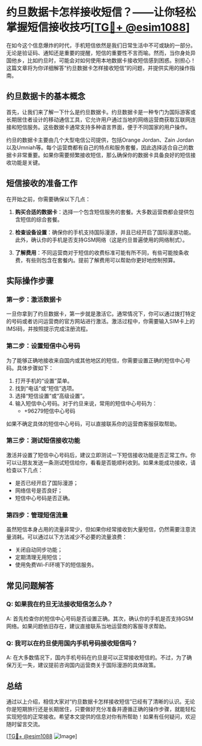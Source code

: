 # 约旦数据卡怎样接收短信？——让你轻松掌握短信接收技巧[[TG💪+ @esim1088](https://t.me/s/esim1088)]

在如今这个信息爆炸的时代，手机短信依然是我们日常生活中不可或缺的一部分。无论是验证码、通知还是重要的提醒，短信的重要性不言而喻。然而，当你身处异国他乡，比如约旦时，可能会对如何使用本地数据卡接收短信感到困惑。别担心！这篇文章将为你详细解答“约旦数据卡怎样接收短信”的问题，并提供实用的操作指南。

## 约旦数据卡的基本概念

首先，让我们来了解一下什么是约旦数据卡。约旦数据卡是一种专门为国际游客或长期居住者设计的移动通信工具，它允许用户通过当地的网络运营商获取互联网连接和短信服务。这些数据卡通常支持多种语言界面，便于不同国家的用户操作。

约旦的数据卡主要由几个大型电信公司提供，包括Orange Jordan、Zain Jordan以及Umniah等。每个运营商都有自己的特点和服务套餐，因此选择适合自己的数据卡非常重要。如果你需要频繁接收短信，那么确保你的数据卡具备良好的短信接收功能是关键。

## 短信接收的准备工作

在开始之前，你需要确保以下几点：

1. **购买合适的数据卡**：选择一个包含短信服务的套餐。大多数运营商都会提供包含短信的综合套餐。
   
2. **检查设备设置**：确保你的手机支持国际漫游，并且已经开启了国际漫游功能。此外，确认你的手机是否支持GSM网络（这是约旦普遍使用的网络制式）。

3. **了解费用**：不同运营商对于短信的收费标准可能有所不同，有些可能按条收费，有些则包含在套餐内。提前了解费用可以帮助你更好地控制预算。

## 实际操作步骤

### 第一步：激活数据卡

一旦你拿到了约旦数据卡，第一步就是激活它。通常情况下，你可以通过拨打特定的号码或者访问运营商的官方网站进行激活。激活过程中，你需要输入SIM卡上的IMSI码，并按照提示完成注册流程。

### 第二步：设置短信中心号码

为了能够正确地接收来自国内或其他地区的短信，你需要设置正确的短信中心号码。具体步骤如下：

1. 打开手机的“设置”菜单。
2. 找到“电话”或“短信”选项。
3. 选择“短信设置”或“高级设置”。
4. 输入短信中心号码。对于约旦来说，常用的短信中心号码为：
   - +96279短信中心号码

如果不确定具体的短信中心号码，可以直接联系你的运营商客服获取帮助。

### 第三步：测试短信接收功能

激活并设置了短信中心号码后，建议立即测试一下短信接收功能是否正常工作。你可以让朋友发送一条测试短信给你，看看是否能顺利收到。如果未能成功接收，请检查以下几点：

- 是否已经开启了国际漫游；
- 网络信号是否良好；
- 短信中心号码是否正确。

### 第四步：管理短信流量

虽然短信本身占用的流量非常少，但如果你经常接收到大量短信，仍然需要注意流量消耗。可以通过以下方法减少不必要的流量浪费：

- 关闭自动同步功能；
- 定期清理无用短信；
- 使用免费Wi-Fi环境下的短信服务。

## 常见问题解答

### Q: 如果我在约旦无法接收短信怎么办？

A: 首先检查你的短信中心号码是否设置正确。其次，确认你的手机是否支持GSM网络。如果问题依旧存在，建议直接联系当地运营商的客服寻求帮助。

### Q: 我可以在约旦使用国内手机号码接收短信吗？

A: 在大多数情况下，国内手机号码在约旦是可以正常接收短信的。不过，为了确保万无一失，建议提前咨询国内运营商关于国际漫游的具体政策。

## 总结

通过以上介绍，相信大家对“约旦数据卡怎样接收短信”已经有了清晰的认识。无论你是短期旅行还是长期居住，只要做好充分准备并遵循正确的操作步骤，就能轻松实现短信的正常接收。希望本文提供的信息对你有所帮助！如果有任何疑问，欢迎随时留言交流。

[[TG💪+ @esim1088](https://t.me/s/esim1088) ![Image](https://i.postimg.cc/4NQfJmqS/Snipaste-2025-05-13-00-14-12.png)]